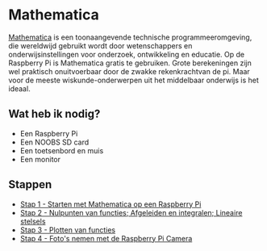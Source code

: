 # Mathematica

[Mathematica](http://www.wolfram.com/mathematica/) is een toonaangevende technische programmeeromgeving, die wereldwijd gebruikt wordt door wetenschappers en onderwijsinstellingen voor onderzoek, ontwikkeling en educatie. Op de Raspberry Pi is Mathematica gratis te gebruiken. Grote berekeningen zijn wel praktisch onuitvoerbaar door de zwakke rekenkrachtvan de pi. Maar voor de meeste wiskunde-onderwerpen uit het middelbaar onderwijs is het ideaal.

## Wat heb ik nodig?

- Een Raspberry Pi
- Een NOOBS SD card
- Een toetsenbord en muis
- Een monitor

## Stappen

- [Stap 1 - Starten met Mathematica op een Raspberry Pi](stap-01/instructies.md)
- [Stap 2 - Nulpunten van functies; Afgeleiden en integralen; Lineaire stelsels](stap-02/instructies.md)
- [Stap 3 - Plotten van functies](stap-03/instructies.md)
- [Stap 4 - Foto's nemen met de Raspberry Pi Camera](stap-04/instructies.md)

